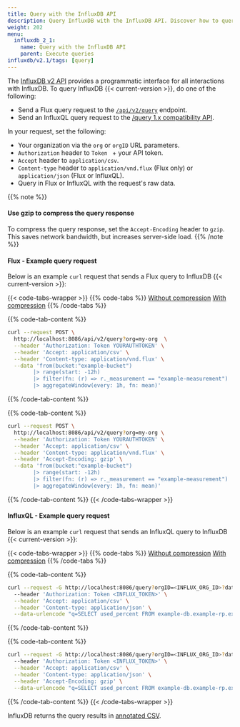 ```yaml
---
title: Query with the InfluxDB API
description: Query InfluxDB with the InfluxDB API. Discover how to query data in InfluxDB 2.1 using the InfluxDB API.
weight: 202
menu:
  influxdb_2_1:
    name: Query with the InfluxDB API
    parent: Execute queries
influxdb/v2.1/tags: [query]
---
```


The [InfluxDB v2 API](/influxdb/v2.1/reference/api) provides a programmatic interface for all interactions with InfluxDB.
To query InfluxDB {{< current-version >}}, do one of the following:

- Send a Flux query request to the [`/api/v2/query`](/influxdb/v2.1/api/#operation/PostQueryAnalyze) endpoint.
- Send an InfluxQL query request to the [/query 1.x compatibility API](/influxdb/v2.1/reference/api/influxdb-1x/query/).

In your request, set the following:

- Your organization via the `org` or `orgID` URL parameters.
- `Authorization` header to `Token ` + your API token.
- `Accept` header to `application/csv`.
- `Content-type` header to `application/vnd.flux` (Flux only) or `application/json` (Flux or InfluxQL).
- Query in Flux or InfluxQL with the request's raw data.

{{% note %}}
#### Use gzip to compress the query response

To compress the query response, set the `Accept-Encoding` header to `gzip`.
This saves network bandwidth, but increases server-side load.
{{% /note %}}

#### Flux - Example query request

Below is an example `curl` request that sends a Flux query to InfluxDB {{< current-version >}}:

{{< code-tabs-wrapper >}}
{{% code-tabs %}}
[Without compression](#)
[With compression](#)
{{% /code-tabs %}}

{{% code-tab-content %}}
```bash
curl --request POST \
  http://localhost:8086/api/v2/query?org=my-org  \
  --header 'Authorization: Token YOURAUTHTOKEN' \
  --header 'Accept: application/csv' \
  --header 'Content-type: application/vnd.flux' \
  --data 'from(bucket:"example-bucket")
        |> range(start: -12h)
        |> filter(fn: (r) => r._measurement == "example-measurement")
        |> aggregateWindow(every: 1h, fn: mean)'
```
{{% /code-tab-content %}}

{{% code-tab-content %}}
```bash
curl --request POST \
  http://localhost:8086/api/v2/query?org=my-org \
  --header 'Authorization: Token YOURAUTHTOKEN' \
  --header 'Accept: application/csv' \
  --header 'Content-type: application/vnd.flux' \
  --header 'Accept-Encoding: gzip' \
  --data 'from(bucket:"example-bucket")
        |> range(start: -12h)
        |> filter(fn: (r) => r._measurement == "example-measurement")
        |> aggregateWindow(every: 1h, fn: mean)'
```
{{% /code-tab-content %}}
{{< /code-tabs-wrapper >}}

#### InfluxQL - Example query request

Below is an example `curl` request that sends an InfluxQL query to InfluxDB {{< current-version >}}:

{{< code-tabs-wrapper >}}
{{% code-tabs %}}
[Without compression](#)
[With compression](#)
{{% /code-tabs %}}

{{% code-tab-content %}}
```bash
curl --request -G http://localhost:8086/query?orgID=<INFLUX_ORG_ID>?database=MyDB&retention_policy=MyRP \
  --header 'Authorization: Token <INFLUX_TOKEN>' \
  --header 'Accept: application/csv' \
  --header 'Content-type: application/json' \
  --data-urlencode "q=SELECT used_percent FROM example-db.example-rp.example-measurement WHERE host=host1"
```
{{% /code-tab-content %}}

{{% code-tab-content %}}
```bash
curl --request -G http://localhost:8086/query?orgID=<INFLUX_ORG_ID>?database=MyDB&retention_policy=MyRP \
  --header 'Authorization: Token <INFLUX_TOKEN>' \
  --header 'Accept: application/csv' \
  --header 'Content-type: application/json' \
  --header 'Accept-Encoding: gzip' \
  --data-urlencode "q=SELECT used_percent FROM example-db.example-rp.example-measurement WHERE host=host1"
```
{{% /code-tab-content %}}
{{< /code-tabs-wrapper >}}

InfluxDB returns the query results in [annotated CSV](/influxdb/v2.1/reference/syntax/annotated-csv/).
